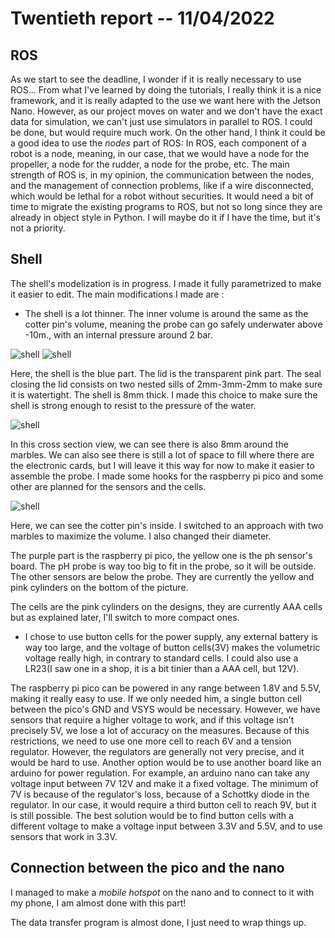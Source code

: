 # Twentieth report -- 11/04/2022

## ROS

As we start to see the deadline, I wonder if it is really necessary to use ROS...
From what I've learned by doing the tutorials, I really think it is a nice framework, and it is really adapted to the use we want here with the Jetson Nano. However, as our project moves on water and we don't have the exact data for simulation, we can't just use simulators in parallel to ROS. I could be done, but would require much work. On the other hand, I think it could be a good idea to use the *nodes* part of ROS:
In ROS, each component of a robot is a node, meaning, in our case, that we would have a node for the propeller, a node for the rudder, a node for the probe, etc. The main strength of ROS is, in my opinion, the communication between the nodes, and the management of connection problems, like if a wire disconnected, which would be lethal for a robot without securities. It would need a bit of time to migrate the existing programs to ROS, but not so long since they are already in object style in Python. I will maybe do it if I have the time, but it's not a priority.

## Shell

The shell's modelization is in progress. I made it fully parametrized to make it easier to edit.
The main modifications I made are :

* The shell is a lot thinner. The inner volume is around the same as the cotter pin's volume, meaning the probe can go safely underwater above -10m., with an internal pressure around 2 bar.

![shell](images_and_videos_for_reports/shell_under_1.png)
![shell](images_and_videos_for_reports/shell_under_2.png)

Here, the shell is the blue part. The lid is the transparent pink part.
The seal closing the lid consists on two nested sills of 2mm-3mm-2mm to make sure it is watertight.
The shell is 8mm thick. I made this choice to make sure the shell is strong enough to resist to the pressure of the water.

![shell](images_and_videos_for_reports/shell_under_3.png)

In this cross section view, we can see there is also 8mm around the marbles.
We can also see there is still a lot of space to fill where there are the electronic cards, but I will leave it this way for now to make it easier to assemble the probe.
I made some hooks for the raspberry pi pico and some other are planned for the sensors and the cells.

![shell](images_and_videos_for_reports/shell_under_4.png)

Here, we can see the cotter pin's inside. I switched to an approach with two marbles to maximize the volume. I also changed their diameter.

The purple part is the raspberry pi pico, the yellow one is the ph sensor's board. The pH probe is way too big to fit in the probe, so it will be outside. The other sensors are below the probe. They are currently the yellow and pink cylinders on the bottom of the picture.

The cells are the pink cylinders on the designs, they are currently AAA cells but as explained later, I'll switch to more compact ones.

* I chose to use button cells for the power supply, any external battery is way too large, and the voltage of button cells(3V) makes the volumetric voltage really high, in contrary to standard cells. I could also use a LR23(I saw one in a shop, it is a bit tinier than a AAA cell, but 12V).

The raspberry pi pico can be powered in any range between 1.8V and 5.5V, making it really easy to use. If we only needed him, a single button cell between the pico's GND and VSYS would be necessary. However, we have sensors that require a higher voltage to work, and if this voltage isn't precisely 5V, we lose a lot of accuracy on the measures.
Because of this restrictions, we need to use one more cell to reach 6V and a tension regulator.
However, the regulators are generally not very precise, and it would be hard to use. Another option would be to use another board like an arduino for power regulation. For example, an arduino nano can take any voltage input between 7V 12V and make it a fixed voltage. The minimum of 7V is because of the regulator's loss, because of a Schottky diode in the regulator. In our case, it would require a third button cell to reach 9V, but it is still possible.
The best solution would be to find button cells with a different voltage to make a voltage input between 3.3V and 5.5V, and to use sensors that work in 3.3V.

## Connection between the pico and the nano

I managed to make a *mobile hotspot* on the nano and to connect to it with my phone, I am almost done with this part!

The data transfer program is almost done, I just need to wrap things up.
